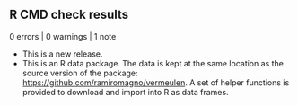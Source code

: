 ## R CMD check results

0 errors | 0 warnings | 1 note

* This is a new release.
* This is an R data package. The data is kept at the same location as the source
version of the package: <https://github.com/ramiromagno/vermeulen>. A set of
helper functions is provided to download and import into R as data frames.
